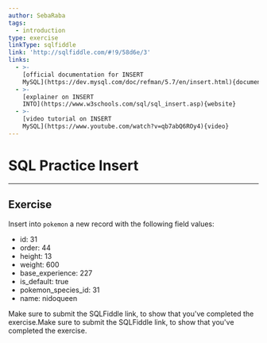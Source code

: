 ```yaml
---
author: SebaRaba
tags:
  - introduction
type: exercise
linkType: sqlfiddle
link: 'http://sqlfiddle.com/#!9/58d6e/3'
links:
  - >-
    [official documentation for INSERT
    MySQL](https://dev.mysql.com/doc/refman/5.7/en/insert.html){documentation}
  - >-
    [explainer on INSERT
    INTO](https://www.w3schools.com/sql/sql_insert.asp){website}
  - >-
    [video tutorial on INSERT
    MySQL](https://www.youtube.com/watch?v=qb7abQ6ROy4){video}
---
```


# SQL Practice Insert


---

## Exercise

Insert into `pokemon` a new record with the following field values:

- id:  31
- order:  44
- height: 13
- weight: 600
- base_experience: 227
- is_default: true
- pokemon_species_id: 31
- name: nidoqueen

Make sure to submit the SQLFiddle link, to show that you've completed the exercise.Make sure to submit the SQLFiddle link, to show that you've completed the exercise.
